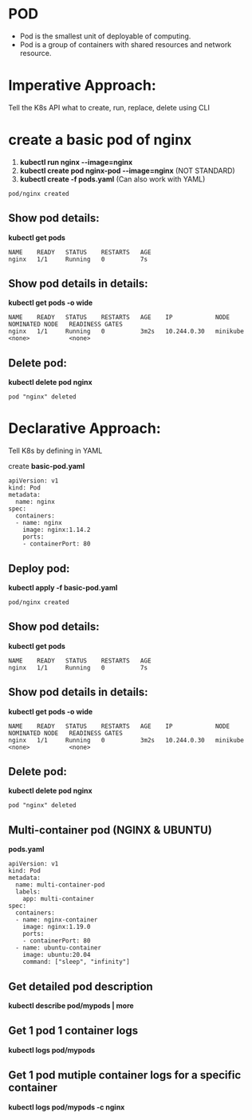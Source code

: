 # POD
* Pod is the smallest unit of deployable of computing.
* Pod is a group of containers with shared resources and network resource.

# Imperative Approach:
Tell the K8s API what to create, run, replace, delete using CLI

# create a basic pod of nginx
1. **kubectl run nginx --image=nginx**
2. **kubectl create pod nginx-pod --image=nginx** (NOT STANDARD)
3. **kubectl create -f pods.yaml**  (Can also work with YAML)


```
pod/nginx created
```


## Show pod details:

**kubectl get pods**

```
NAME    READY   STATUS    RESTARTS   AGE
nginx   1/1     Running   0          7s
```

## Show pod details in details: 
**kubectl get pods -o wide**
```
NAME    READY   STATUS    RESTARTS   AGE    IP            NODE       NOMINATED NODE   READINESS GATES
nginx   1/1     Running   0          3m2s   10.244.0.30   minikube   <none>           <none>
```
## Delete pod: 
**kubectl delete pod nginx**
```
pod "nginx" deleted
```


# Declarative Approach:
Tell K8s by defining in YAML 

create **basic-pod.yaml** 

```
apiVersion: v1
kind: Pod
metadata:
  name: nginx
spec:
  containers:
  - name: nginx
    image: nginx:1.14.2
    ports:
    - containerPort: 80
```

## Deploy pod: 
**kubectl apply -f basic-pod.yaml**
```
pod/nginx created
```

## Show pod details:

**kubectl get pods**

```
NAME    READY   STATUS    RESTARTS   AGE
nginx   1/1     Running   0          7s
```

## Show pod details in details: 
**kubectl get pods -o wide**
```
NAME    READY   STATUS    RESTARTS   AGE    IP            NODE       NOMINATED NODE   READINESS GATES
nginx   1/1     Running   0          3m2s   10.244.0.30   minikube   <none>           <none>
```
## Delete pod: 
**kubectl delete pod nginx**
```
pod "nginx" deleted
```


## Multi-container pod (NGINX & UBUNTU)
**pods.yaml**
```
apiVersion: v1
kind: Pod
metadata:
  name: multi-container-pod
  labels:
    app: multi-container
spec:
  containers:
  - name: nginx-container
    image: nginx:1.19.0
    ports:
    - containerPort: 80
  - name: ubuntu-container
    image: ubuntu:20.04
    command: ["sleep", "infinity"]
```


## Get detailed pod description
**kubectl describe pod/mypods | more**

## Get 1 pod 1 container logs
**kubectl logs pod/mypods**

## Get 1 pod mutiple container logs for a specific container
**kubectl logs pod/mypods -c nginx**



